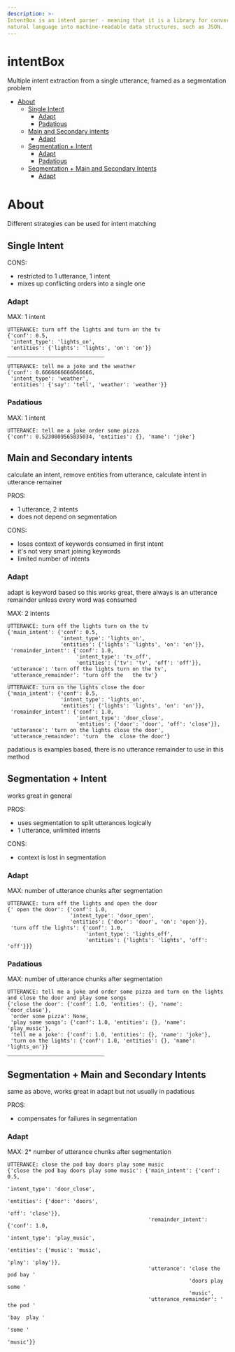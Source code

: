 ```yaml
---
description: >-
IntentBox is an intent parser - meaning that it is a library for converting
natural language into machine-readable data structures, such as JSON.
---
```


# intentBox

Multiple intent extraction from a single utterance, framed as a segmentation problem

- [About](#about)
    * [Single Intent](#single-intent)
        + [Adapt](#adapt)
        + [Padatious](#padatious)
    * [Main and Secondary intents](#main-and-secondary-intents)
        + [Adapt](#adapt-1)
    * [Segmentation + Intent](#segmentation---intent)
        + [Adapt](#adapt-2)
        + [Padatious](#padatious-1)
    * [Segmentation + Main and Secondary Intents](#segmentation---main-and-secondary-intents)
        + [Adapt](#adapt-3)


# About

Different strategies can be used for intent matching


## Single Intent

CONS:
- restricted to 1 utterance, 1 intent
- mixes up conflicting orders into a single one

### Adapt

MAX: 1 intent

    UTTERANCE: turn off the lights and turn on the tv
    {'conf': 0.5,
     'intent_type': 'lights_on',
     'entities': {'lights': 'lights', 'on': 'on'}}
    _______________________________

    UTTERANCE: tell me a joke and the weather
    {'conf': 0.6666666666666666,
     'intent_type': 'weather',
     'entities': {'say': 'tell', 'weather': 'weather'}}

### Padatious

MAX: 1 intent

    UTTERANCE: tell me a joke order some pizza
    {'conf': 0.5230809565835034, 'entities': {}, 'name': 'joke'}    


## Main and Secondary intents

calculate an intent, remove entities from utterance, calculate intent in utterance remainer

PROS:
- 1 utterance, 2 intents
- does not depend on segmentation

CONS:
- loses context of keywords consumed in first intent
- it's not very smart joining keywords
- limited number of intents


### Adapt

adapt is keyword based so this works great, there always is an utterance remainder unless every word was consumed

MAX: 2 intents

    UTTERANCE: turn off the lights turn on the tv
    {'main_intent': {'conf': 0.5,
                     'intent_type': 'lights_on',
                     'entities': {'lights': 'lights', 'on': 'on'}},
     'remainder_intent': {'conf': 1.0,
                          'intent_type': 'tv_off',
                          'entities': {'tv': 'tv', 'off': 'off'}},
     'utterance': 'turn off the lights turn on the tv',
     'utterance_remainder': 'turn off the   the tv'}
    ______________________________
    UTTERANCE: turn on the lights close the door
    {'main_intent': {'conf': 0.5,
                     'intent_type': 'lights_on',
                     'entities': {'lights': 'lights', 'on': 'on'}},
     'remainder_intent': {'conf': 1.0,
                          'intent_type': 'door_close',
                          'entities': {'door': 'door', 'off': 'close'}},
     'utterance': 'turn on the lights close the door',
     'utterance_remainder': 'turn  the  close the door'}



padatious is examples based, there is no utterance remainder to use in this method


## Segmentation + Intent

works great in general

PROS:

- uses segmentation to split utterances logically
- 1 utterance, unlimited intents

CONS:

- context is lost in segmentation

### Adapt

MAX: number of utterance chunks after segmentation

    UTTERANCE: turn off the lights and open the door
    {' open the door': {'conf': 1.0,
                        'intent_type': 'door_open',
                        'entities': {'door': 'door', 'on': 'open'}},
     'turn off the lights': {'conf': 1.0,
                             'intent_type': 'lights_off',
                             'entities': {'lights': 'lights', 'off': 'off'}}}

### Padatious

MAX: number of utterance chunks after segmentation

    UTTERANCE: tell me a joke and order some pizza and turn on the lights and close the door and play some songs
    {'close the door': {'conf': 1.0, 'entities': {}, 'name': 'door_close'},
     'order some pizza': None,
     'play some songs': {'conf': 1.0, 'entities': {}, 'name': 'play_music'},
     'tell me a joke': {'conf': 1.0, 'entities': {}, 'name': 'joke'},
     'turn on the lights': {'conf': 1.0, 'entities': {}, 'name': 'lights_on'}}
    _______________________________

## Segmentation + Main and Secondary Intents

same as above, works great in adapt but not usually in padatious

PROS:
- compensates for failures in segmentation

### Adapt

MAX: 2* number of utterance chunks after segmentation

    UTTERANCE: close the pod bay doors play some music
    {'close the pod bay doors play some music': {'main_intent': {'conf': 0.5,
                                                                 'intent_type': 'door_close',
                                                                 'entities': {'door': 'doors',
                                                                             'off': 'close'}},
                                                 'remainder_intent': {'conf': 1.0,
                                                                      'intent_type': 'play_music',
                                                                      'entities': {'music': 'music',
                                                                                  'play': 'play'}},
                                                 'utterance': 'close the pod bay '
                                                              'doors play some '
                                                              'music',
                                                 'utterance_remainder': ' the pod '
                                                                        'bay  play '
                                                                        'some '
                                                                        'music'}} 


